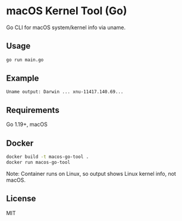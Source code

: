 # macOS Kernel Tool (Go)

Go CLI for macOS system/kernel info via uname.

## Usage

```bash
go run main.go
```

## Example

```
Uname output: Darwin ... xnu-11417.140.69...
```

## Requirements

Go 1.19+, macOS

## Docker

```bash
docker build -t macos-go-tool .
docker run macos-go-tool
```

Note: Container runs on Linux, so output shows Linux kernel info, not macOS.

## License

MIT